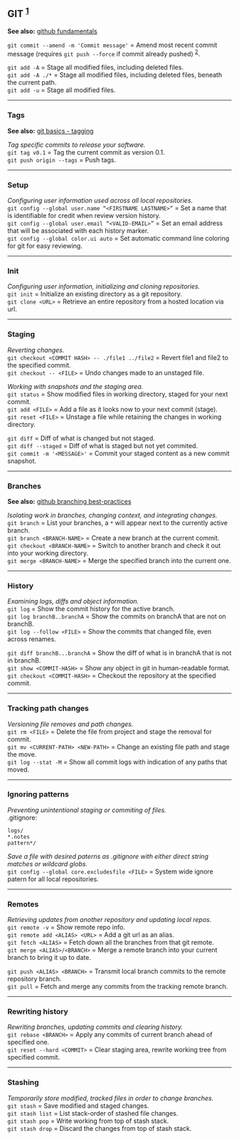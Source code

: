 
## GIT <sup>[1]</sup>

**See also:** [github fundamentals](https://git-scm.com/docs)

`git commit --amend -m 'Commit message'` = Amend most recent commit message (requires `git push --force` if commit already pushed) <sup>[2]</sup>.<br>

`git add -A` = Stage all modified files, including deleted files.<br>
`git add -A ./*` = Stage all modified files, including deleted files, beneath the current path.<br>
`git add -u` = Stage all modified files.<br>

---
### Tags

**See also:** [git basics - tagging](https://git-scm.com/book/en/v2/Git-Basics-Tagging)

*Tag specific commits to release your software.*<br>
`git tag v0.1`           = Tag the current commit as version 0.1.<br>
`git push origin --tags` = Push tags.<br>

---
### Setup

*Configuring user information used across all local repositories.*<br>
`git config --global user.name “<FIRSTNAME LASTNAME>”` = Set a name that is identifiable for credit when review version history.<br>
`git config --global user.email “<VALID-EMAIL>”`       = Set an email address that will be associated with each history marker.<br>
`git config --global color.ui auto`                    = Set automatic command line coloring for git for easy reviewing.<br>

---
### Init

*Configuring user information, initializing and cloning repositories.*<br>
`git init`        = Initialize an existing directory as a git repository.<br>
`git clone <URL>` = Retrieve an entire repository from a hosted location via url.<br>

---
### Staging

*Reverting changes.*<br>
`git checkout <COMMIT HASH> -- ./file1 ../file2` = Revert file1 and file2 to the specified commit.<br>
`git checkout -- <FILE>`                         = Undo changes made to an unstaged file.<br>

*Working with snapshots and the staging area.*<br>
`git status`                = Show modified files in working directory, staged for your next commit.<br>
`git add <FILE>`            = Add a file as it looks now to your next commit (stage).<br>
`git reset <FILE>`          = Unstage a file while retaining the changes in working directory.<br>

`git diff`                  = Diff of what is changed but not staged.<br>
`git diff --staged`         = Diff of what is staged but not yet commited.<br>
`git commit -m '<MESSAGE>'` = Commit your staged content as a new commit snapshot.<br>

---
### Branches

**See also:** [github branching best-practices](https://nvie.com/posts/a-successful-git-branching-model/)

*Isolating work in branches, changing context, and integrating changes.*<br>
`git branch`                 = List your branches, a `*` will appear next to the currently active branch.<br>
`git branch <BRANCH-NAME>`   = Create a new branch at the current commit.<br>
`git checkout <BRANCH-NAME>` = Switch to another branch and check it out into your working directory.<br>
`git merge <BRANCH-NAME>`    = Merge the specified branch into the current one.<br>

---
### History

*Examining logs, diffs and object information.*<br>
`git log`                    = Show the commit history for the active branch.<br>
`git log branchB..branchA`   = Show the commits on branchA that are not on branchB.<br>
`git log --follow <FILE>`    = Show the commits that changed file, even across renames.<br>

`git diff branchB...branchA` = Show the diff of what is in branchA that is not in branchB.<br>
`git show <COMMIT-HASH>`     = Show any object in git in human-readable format.<br>
`git checkout <COMMIT-HASH>` = Checkout the repository at the specified commit.<br>

---
### Tracking path changes

*Versioning file removes and path changes.*<br>
`git rm <FILE>`                    = Delete the file from project and stage the removal for commit.<br>
`git mv <CURRENT-PATH> <NEW-PATH>` = Change an existing file path and stage the move.<br>
`git log --stat -M`                = Show all commit logs with indication of any paths that moved.<br>

---
### Ignoring patterns

*Preventing unintentional staging or commiting of files.*<br>
.gitignore:
```
logs/
*.notes
pattern*/
```
*Save a file with desired paterns as .gitignore with either direct string matches or wildcard globs.*<br>
`git config --global core.excludesfile <FILE>` = System wide ignore patern for all local repositories.<br>

---
### Remotes

*Retrieving updates from another repository and updating local repos.*<br>
`git remote -v`                = Show remote repo info.<br>
`git remote add <ALIAS> <URL>` = Add a git url as an alias.<br>
`git fetch <ALIAS>`            = Fetch down all the branches from that git remote.<br>
`git merge <ALIAS>/<BRANCH>`   = Merge a remote branch into your current branch to bring it up to date.<br>

`git push <ALIAS> <BRANCH>`    = Transmit local branch commits to the remote repository branch.<br>
`git pull`                     = Fetch and merge any commits from the tracking remote branch.<br>

---
### Rewriting history

*Rewriting branches, updating commits and clearing history.*<br>
`git rebase <BRANCH>`       = Apply any commits of current branch ahead of specified one.<br>
`git reset --hard <COMMIT>` = Clear staging area, rewrite working tree from specified commit.<br>

---
### Stashing

*Temporarily store modified, tracked files in order to change branches.*<br>
`git stash`      = Save modified and staged changes.<br>
`git stash list` = List stack-order of stashed file changes.<br>
`git stash pop`  = Write working from top of stash stack.<br>
`git stash drop` = Discard the changes from top of stash stack.<br>

[1]: https://education.github.com/git-cheat-sheet-education.pdf
[2]: https://linuxize.com/post/change-git-commit-message/
